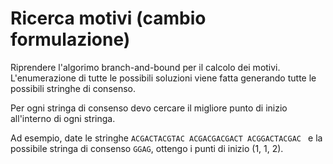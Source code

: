 # Ricerca motivi (cambio formulazione)

Riprendere l'algorimo branch-and-bound per il calcolo dei motivi.
L'enumerazione di tutte le possibili soluzioni viene fatta generando
tutte le possibili stringhe di consenso.

Per ogni stringa di consenso devo cercare il migliore punto di inizio
all'interno di ogni stringa.

Ad esempio, date le stringhe 
`ACGACTACGTAC
ACGACGACGACT
ACGGACTACGAC
`
e la possibile stringa di consenso `GGAG`, ottengo i punti di inizio
(1, 1, 2).
